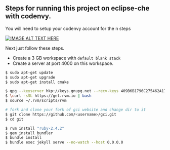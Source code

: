 ## Steps for running this project on eclipse-che with codenvy.

You will need to setup your codenvy account for the n steps

[![IMAGE ALT TEXT HERE](https://img.youtube.com/vi/Uq9k9R7yZeQ/0.jpg)](https://www.youtube.com/watch?v=Uq9k9R7yZeQ)

Next just follow these steps.

* Create a 3 GB workspace with `default blank stack`
* Create a server at port 4000 on this workspace.

```sh
$ sudo apt-get update
$ sudo apt-get upgrade
$ sudo apt-get install cmake

$ gpg --keyserver hkp://keys.gnupg.net --recv-keys 409B6B1796C275462A1703113804BB82D39DC0E3 7D2BAF1CF37B13E2069D6956105BD0E739499BDB
$ \curl -sSL https://get.rvm.io | bash
$ source ~/.rvm/scripts/rvm

# fork and clone your fork of gci website and change dir to it
$ git clone https://github.com/<username>/gci.git
$ cd git

$ rvm install "ruby-2.4.2"
$ gem install bundler
$ bundle install
$ bundle exec jekyll serve --no-watch --host 0.0.0.0
```
